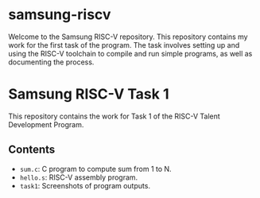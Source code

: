 # samsung-riscv
 Welcome to the Samsung RISC-V  repository. This repository contains my work for the first task of the program. The task involves setting up and using the RISC-V toolchain to compile and run simple programs, as well as documenting the process.
# Samsung RISC-V Task 1

This repository contains the work for Task 1 of the RISC-V Talent Development Program.

## Contents
- `sum.c`: C program to compute sum from 1 to N.
- `hello.s`: RISC-V assembly program.
- `task1`: Screenshots of program outputs.
